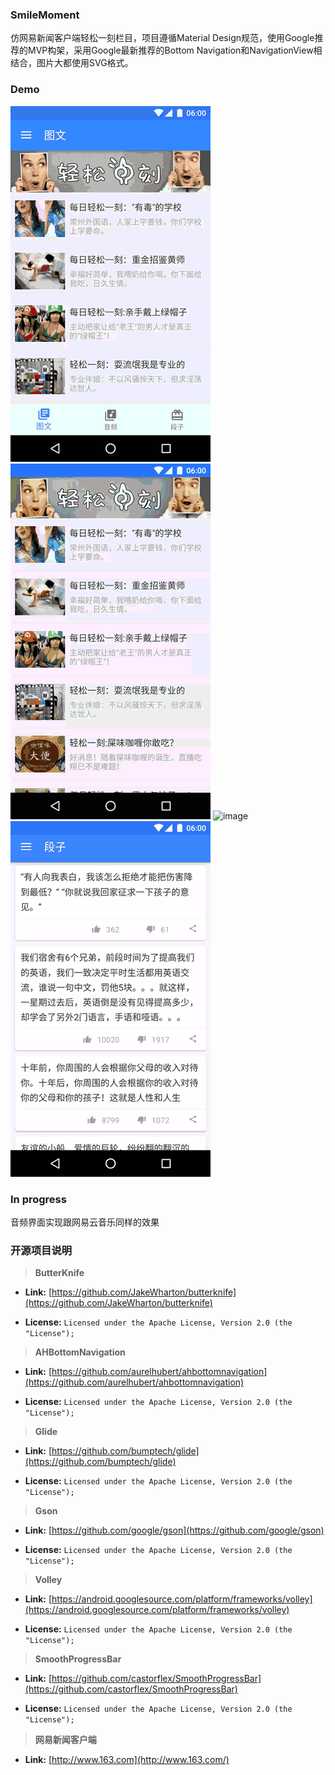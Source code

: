 ### SmileMoment
仿网易新闻客户端轻松一刻栏目，项目遵循Material Design规范，使用Google推荐的MVP构架，采用Google最新推荐的Bottom Navigation和NavigationView相结合，图片大都使用SVG格式。

### Demo
![image](gif/demo01.gif)
![image](gif/demo02.gif)
![image](gif/demo03.gif)
![image](gif/demo04.gif)


### In progress
音频界面实现跟网易云音乐同样的效果


### 开源项目说明

> **ButterKnife**

* **Link:** [https://github.com/JakeWharton/butterknife](https://github.com/JakeWharton/butterknife)

* **License:** `Licensed under the Apache License, Version 2.0 (the "License");`

> **AHBottomNavigation** 

* **Link:** [https://github.com/aurelhubert/ahbottomnavigation](https://github.com/aurelhubert/ahbottomnavigation)

* **License:** `Licensed under the Apache License, Version 2.0 (the "License");`

> **Glide** 

* **Link:** [https://github.com/bumptech/glide](https://github.com/bumptech/glide) 

* **License:** `Licensed under the Apache License, Version 2.0 (the "License");`

> **Gson** 

* **Link:** [https://github.com/google/gson](https://github.com/google/gson)

* **License:** `Licensed under the Apache License, Version 2.0 (the "License");`

> **Volley** 

* **Link:** [https://android.googlesource.com/platform/frameworks/volley](https://android.googlesource.com/platform/frameworks/volley)

* **License:** `Licensed under the Apache License, Version 2.0 (the "License");`

> **SmoothProgressBar** 

* **Link:** [https://github.com/castorflex/SmoothProgressBar](https://github.com/castorflex/SmoothProgressBar)

* **License:** `Licensed under the Apache License, Version 2.0 (the "License");`

> **网易新闻客户端**

* **Link:** [http://www.163.com](http://www.163.com/)
